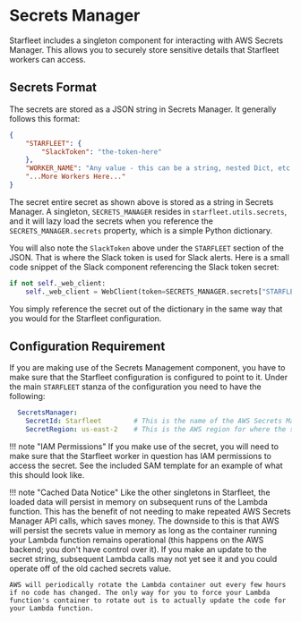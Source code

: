 # Secrets Manager
Starfleet includes a singleton component for interacting with AWS Secrets Manager. This allows you to securely store sensitive details that Starfleet workers can access.

## Secrets Format
The secrets are stored as a JSON string in Secrets Manager. It generally follows this format:

```json
{
    "STARFLEET": {
        "SlackToken": "the-token-here"
    },
    "WORKER_NAME": "Any value - this can be a string, nested Dict, etc.",
    "...More Workers Here..."
}
```

The secret entire secret as shown above is stored as a string in Secrets Manager. A singleton, `SECRETS_MANAGER` resides in `starfleet.utils.secrets`, and it will lazy load the secrets when you reference the `SECRETS_MANAGER.secrets` property, which is a simple Python dictionary.

You will also note the `SlackToken` above under the `STARFLEET` section of the JSON. That is where the Slack token is used for Slack alerts. Here is a small code snippet of the Slack component referencing the Slack token secret:


```python
if not self._web_client:
    self._web_client = WebClient(token=SECRETS_MANAGER.secrets["STARFLEET"]["SlackToken"])
```

You simply reference the secret out of the dictionary in the same way that you would for the Starfleet configuration.


## Configuration Requirement
If you are making use of the Secrets Management component, you have to make sure that the Starfleet configuration is configured to point to it. Under the main `STARFLEET` stanza of the configuration you need to have the following:

```yaml
  SecretsManager:
    SecretId: Starfleet        # This is the name of the AWS Secrets Manager secret. The secret must reside in the same AWS account as Starfleet.
    SecretRegion: us-east-2    # This is the AWS region for where the secret resides.
```

!!! note "IAM Permissions"
    If you make use of the secret, you will need to make sure that the Starfleet worker in question has IAM permissions to access the secret. See the included SAM template for an example of what this should look like.

!!! note "Cached Data Notice"
    Like the other singletons in Starfleet, the loaded data will persist in memory on subsequent runs of the Lambda function. This has the benefit of not needing to make repeated AWS Secrets Manager API calls, which saves money. The downside to this is that AWS will persist the secrets value in memory as long as the container running your Lambda function remains operational (this happens on the AWS backend; you don't have control over it). If you make an update to the secret string, subsequent Lambda calls may not yet see it and you could operate off of the old cached secrets value.

    AWS will periodically rotate the Lambda container out every few hours if no code has changed. The only way for you to force your Lambda function's container to rotate out is to actually update the code for your Lambda function.
